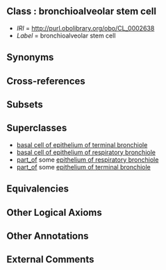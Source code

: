 
## Class : bronchioalveolar stem cell

 * *IRI* = http://purl.obolibrary.org/obo/CL_0002638
 * *Label* = bronchioalveolar stem cell

## Synonyms


## Cross-references


## Subsets


## Superclasses

 * [basal cell of epithelium of terminal bronchiole](../../CL/50/CL_1000350.md)
 * [basal cell of epithelium of respiratory bronchiole](../../CL/51/CL_1000351.md)
 * [part_of](../../BFO/50/BFO_0000050.md) some [epithelium of respiratory bronchiole](../../UBERON/55/UBERON_0001955.md)
 * [part_of](../../BFO/50/BFO_0000050.md) some [epithelium of terminal bronchiole](../../UBERON/58/UBERON_0001958.md)

## Equivalencies


## Other Logical Axioms


## Other Annotations


## External Comments

